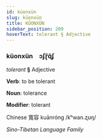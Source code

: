 ```yaml
---
id: küonxün
slug: küonxün
title: KÜONXÜN
sidebar_position: 209
hoverText: tolerant § Adjective
---
```


### küonxün&emsp;<span kind="abugida">ɔʄɽ̃ɋ̃ʄ</span>

*tolerant* **§** Adjective

**Verb**: to be tolerant

**Noun**: tolerance

**Modifier**: tolerant

Chinese 寬容 kuānróng /kʰwan.ʐʊŋ/

*Sino-Tibetan Language Family*